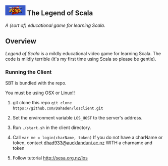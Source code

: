 ## ![Logo](/splash.png) The Legend of Scala

_A (sort of) educational game for learning Scala._

## Overview

_Legend of Scala_ is a mildly educational video game for learning Scala. The
code is mildly terrible (it's my first time using Scala so please be gentle).

### Running the Client

SBT is bundled with the repo.

You must be using OSX or Linux!!

1. git clone this repo `git clone https://github.com/Dahaden/losclient.git`

2. Set the environment variable `LOS_HOST` to the server's address.

3. Run `./start.sh` in the client directory.

4. Call `var me = login(charName, token)`
   If you do not have a charName or token, contact dhad933@aucklanduni.ac.nz WITH a charname and token

5. Follow tutorial http://sesa.org.nz/los
